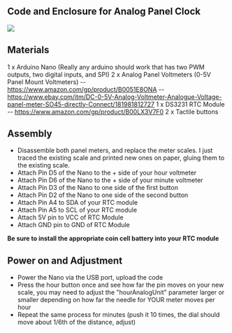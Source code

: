 ## Code and Enclosure for Analog Panel Clock

![](https://i.imgur.com/5gGHVKn.jpg)

Materials
--------------
1 x Arduino Nano (Really any arduino should work that has two PWM outputs, two digital inputs, and SPI)
2 x Analog Panel Voltmeters (0-5V Panel Mount Voltmeters)
   -- https://www.amazon.com/gp/product/B0051E8ONA
   -- https://www.ebay.com/itm/DC-0-5V-Analog-Voltmeter-Analogue-Voltage-panel-meter-SO45-directly-Connect/181981812727
1 x DS3231 RTC Module -- https://www.amazon.com/gp/product/B00LX3V7F0
2 x Tactile buttons

Assembly
----------------
- Disassemble both panel meters, and replace the meter scales.   I just traced the existing scale and printed new ones on paper, gluing them to the existing scale.
- Attach Pin D5 of the Nano to the + side of your hour voltmeter
- Attach Pin D6 of the Nano to the + side of your minute voltmeter
- Attach Pin D3 of the Nano to one side of the first button
- Attach Pin D2 of the Nano to one side of the second button
- Attach Pin A4 to SDA of your RTC module
- Attach Pin A5 to SCL of your RTC module
- Attach 5V pin to VCC of RTC Module
- Attach GND pin to GND of RTC Module

**Be sure to install the appropriate coin cell battery into your RTC module**

Power on and Adjustment
------------------------------
- Power the Nano via the USB port, upload the code
- Press the hour button once and see how far the pin moves on your new scale, you may need to adjust the "hourAnalogUnit" parameter larger or smaller depending on how far the needle for YOUR meter moves per hour
- Repeat the same process for minutes (push it 10 times, the dial should move about 1/6th of the distance, adjust)


